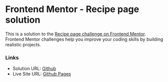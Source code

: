 # Frontend Mentor - Recipe page solution

This is a solution to the [Recipe page challenge on Frontend Mentor](https://www.frontendmentor.io/challenges/recipe-page-KiTsR8QQKm). Frontend Mentor challenges help you improve your coding skills by building realistic projects. 

### Links

- Solution URL: [Github](https://github.com/blucorazon/recipe-page-main)
- Live Site URL: [Github Pages](https://blucorazon.github.io/recipe-page-main/)

